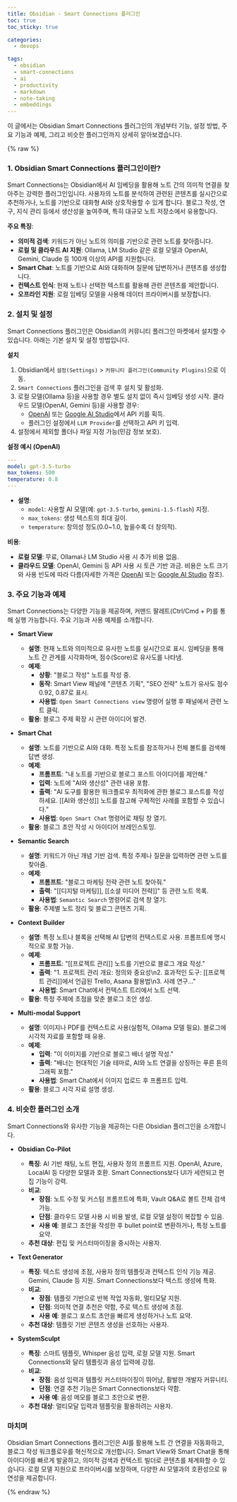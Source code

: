 ```yaml
---
title: Obsidian - Smart Connections 플러그인
toc: true
toc_sticky: true

categories:
  - devops 

tags:
  - obsidian
  - smart-connections
  - ai
  - productivity
  - markdown
  - note-taking
  - embeddings
---
```


이 글에서는 Obsidian Smart Connections 플러그인의 개념부터 기능, 설정 방법, 주요 기능과 예제, 그리고 비슷한 플러그인까지 상세히 알아보겠습니다.

{% raw %}

### 1. Obsidian Smart Connections 플러그인이란?
Smart Connections는 Obsidian에서 AI 임베딩을 활용해 노트 간의 의미적 연결을 찾아주는 강력한 플러그인입니다. 사용자의 노트를 분석하여 관련된 콘텐츠를 실시간으로 추천하거나, 노트를 기반으로 대화형 AI와 상호작용할 수 있게 합니다. 블로그 작성, 연구, 지식 관리 등에서 생산성을 높여주며, 특히 대규모 노트 저장소에서 유용합니다.

**주요 특징**:
* **의미적 검색**: 키워드가 아닌 노트의 의미를 기반으로 관련 노트를 찾아줍니다.
* **로컬 및 클라우드 AI 지원**: Ollama, LM Studio 같은 로컬 모델과 OpenAI, Gemini, Claude 등 100개 이상의 API를 지원합니다.[](https://github.com/brianpetro/obsidian-smart-connections)
* **Smart Chat**: 노트를 기반으로 AI와 대화하며 질문에 답변하거나 콘텐츠를 생성합니다.
* **컨텍스트 인식**: 현재 노트나 선택한 텍스트를 활용해 관련 콘텐츠를 제안합니다.
* **오프라인 지원**: 로컬 임베딩 모델을 사용해 데이터 프라이버시를 보장합니다.[](https://smartconnections.app/)

### 2. 설치 및 설정

Smart Connections 플러그인은 Obsidian의 커뮤니티 플러그인 마켓에서 설치할 수 있습니다. 아래는 기본 설치 및 설정 방법입니다.

**설치**
1. Obsidian에서 `설정(Settings)` > `커뮤니티 플러그인(Community Plugins)`으로 이동.
2. `Smart Connections` 플러그인을 검색 후 설치 및 활성화.
3. 로컬 모델(Ollama 등)을 사용할 경우 별도 설치 없이 즉시 임베딩 생성 시작. 클라우드 모델(OpenAI, Gemini 등)을 사용할 경우:
   - [OpenAI](https://platform.openai.com/api-keys) 또는 [Google AI Studio](https://ai.google.dev/gemini-api)에서 API 키를 획득.
   - 플러그인 설정에서 `LLM Provider`를 선택하고 API 키 입력.
4. 설정에서 제외할 폴더나 파일 지정 가능(민감 정보 보호).[](https://www.reddit.com/r/ObsidianMD/comments/11s0oxb/chat_with_your_notes_now_available_in_the_smart/)

**설정 예시 (OpenAI)**
```yaml
---
model: gpt-3.5-turbo
max_tokens: 500
temperature: 0.8
---
```
- **설명**:
  - `model`: 사용할 AI 모델(예: `gpt-3.5-turbo`, `gemini-1.5-flash`) 지정.
  - `max_tokens`: 생성 텍스트의 최대 길이.
  - `temperature`: 창의성 정도(0.0~1.0, 높을수록 더 창의적).

**비용**:
- **로컬 모델**: 무료, Ollama나 LM Studio 사용 시 추가 비용 없음.
- **클라우드 모델**: OpenAI, Gemini 등 API 사용 시 토큰 기반 과금. 비용은 노트 크기와 사용 빈도에 따라 다름(자세한 가격은 [OpenAI](https://platform.openai.com/pricing) 또는 [Google AI Studio](https://ai.google.dev/pricing) 참조).[](https://learningaloud.com/blog/2024/03/14/obsidian-smart-connections-workflow/)

### 3. 주요 기능과 예제

Smart Connections는 다양한 기능을 제공하며, 커맨드 팔레트(Ctrl/Cmd + P)를 통해 실행 가능합니다. 주요 기능과 사용 예제를 소개합니다.

* **Smart View**
  - **설명**: 현재 노트와 의미적으로 유사한 노트를 실시간으로 표시. 임베딩을 통해 노트 간 관계를 시각화하며, 점수(Score)로 유사도를 나타냄.
  - **예제**:
    - **상황**: "블로그 작성" 노트를 작성 중.
    - **동작**: Smart View 패널에 "콘텐츠 기획", "SEO 전략" 노트가 유사도 점수 0.92, 0.87로 표시.
    - **사용법**: `Open Smart Connections view` 명령어 실행 후 패널에서 관련 노트 클릭.
  - **활용**: 블로그 주제 확장 시 관련 아이디어 발견.[](https://medium.com/%40brickbarnblog/obsidian-ai-plugin-smart-connections-found-some-big-holes-in-my-pkm-22830fa30b2a)

* **Smart Chat**
  - **설명**: 노트를 기반으로 AI와 대화. 특정 노트를 참조하거나 전체 볼트를 검색해 답변 생성.
  - **예제**:
    - **프롬프트**: "내 노트를 기반으로 블로그 포스트 아이디어를 제안해."
    - **입력**: 노트에 "AI와 생산성" 관련 내용 포함.
    - **출력**: "AI 도구를 활용한 워크플로우 최적화에 관한 블로그 포스트를 작성하세요. [[AI와 생산성]] 노트를 참고해 구체적인 사례를 포함할 수 있습니다."
    - **사용법**: `Open Smart Chat` 명령어로 채팅 창 열기.
  - **활용**: 블로그 초안 작성 시 아이디어 브레인스토밍.[](https://forum.obsidian.md/t/introducing-smart-chat-a-game-changer-for-your-obsidian-notes-smart-connections-plugin/56391)

* **Semantic Search**
  - **설명**: 키워드가 아닌 개념 기반 검색. 특정 주제나 질문을 입력하면 관련 노트를 찾아줌.
  - **예제**:
    - **프롬프트**: "블로그 마케팅 전략 관련 노트 찾아줘."
    - **출력**: "[[디지털 마케팅]], [[소셜 미디어 전략]]" 등 관련 노트 목록.
    - **사용법**: `Semantic Search` 명령어로 검색 창 열기.
  - **활용**: 주제별 노트 정리 및 블로그 콘텐츠 기획.[](https://smartconnections.app/story/smart-connections-getting-started/)

* **Context Builder**
  - **설명**: 특정 노트나 블록을 선택해 AI 답변의 컨텍스트로 사용. 프롬프트에 명시적으로 포함 가능.
  - **예제**:
    - **프롬프트**: "[[프로젝트 관리]] 노트를 기반으로 블로그 개요 작성."
    - **출력**: "1. 프로젝트 관리 개요: 정의와 중요성\n2. 효과적인 도구: [[프로젝트 관리]]에서 언급된 Trello, Asana 활용법\n3. 사례 연구..."
    - **사용법**: Smart Chat에서 컨텍스트 트리에서 노트 선택.
  - **활용**: 특정 주제에 초점을 맞춘 블로그 초안 생성.[](https://www.obsidianstats.com/plugins/smart-connections)

* **Multi-modal Support**
  - **설명**: 이미지나 PDF를 컨텍스트로 사용(실험적, Ollama 모델 필요). 블로그에 시각적 자료를 포함할 때 유용.
  - **예제**:
    - **입력**: "이 이미지를 기반으로 블로그 배너 설명 작성."
    - **출력**: "배너는 현대적인 기술 테마로, AI와 노트 연결을 상징하는 푸른 톤의 그래픽 포함."
    - **사용법**: Smart Chat에서 이미지 업로드 후 프롬프트 입력.
  - **활용**: 블로그 시각 자료 설명 생성.[](https://www.obsidianstats.com/plugins/smart-connections)

### 4. 비슷한 플러그인 소개

Smart Connections와 유사한 기능을 제공하는 다른 Obsidian 플러그인을 소개합니다.

* **Obsidian Co-Pilot**
  - **특징**: AI 기반 채팅, 노트 편집, 사용자 정의 프롬프트 지원. OpenAI, Azure, LocalAI 등 다양한 모델과 호환. Smart Connections보다 UI가 세련되고 편집 기능이 강력.[](https://effortlessacademic.com/adding-ai-to-your-obsidian-notes-with-smartconnections-and-copilot/)
  - **비교**:
    - **장점**: 노트 수정 및 커스텀 프롬프트에 특화, Vault Q&A로 볼트 전체 검색 가능.
    - **단점**: 클라우드 모델 사용 시 비용 발생, 로컬 모델 설정이 복잡할 수 있음.
    - **사용 예**: 블로그 초안을 작성한 후 bullet point로 변환하거나, 특정 노트를 요약.
  - **추천 대상**: 편집 및 커스터마이징을 중시하는 사용자.

* **Text Generator**
  - **특징**: 텍스트 생성에 초점, 사용자 정의 템플릿과 컨텍스트 인식 기능 제공. Gemini, Claude 등 지원. Smart Connections보다 텍스트 생성에 특화.[](https://github.com/brianpetro/obsidian-smart-connections)
  - **비교**:
    - **장점**: 템플릿 기반으로 반복 작업 자동화, 멀티모달 지원.
    - **단점**: 의미적 연결 추천은 약함, 주로 텍스트 생성에 초점.
    - **사용 예**: 블로그 포스트 초안을 빠르게 생성하거나 노트 요약.
  - **추천 대상**: 템플릿 기반 콘텐츠 생성을 선호하는 사용자.

* **SystemSculpt**
  - **특징**: 스마트 템플릿, Whisper 음성 입력, 로컬 모델 지원. Smart Connections와 달리 템플릿과 음성 입력에 강점.[](https://www.reddit.com/r/ObsidianMD/comments/1fzmkdk/just_wanted_to_mention_that_the_smart_connections/)
  - **비교**:
    - **장점**: 음성 입력과 템플릿 커스터마이징이 뛰어남, 활발한 개발자 커뮤니티.
    - **단점**: 연결 추천 기능은 Smart Connections보다 약함.
    - **사용 예**: 음성 메모를 블로그 초안으로 변환.
  - **추천 대상**: 멀티모달 입력과 템플릿을 활용하려는 사용자.

### 마치며
Obsidian Smart Connections 플러그인은 AI를 활용해 노트 간 연결을 자동화하고, 블로그 작성 워크플로우를 혁신적으로 개선합니다. Smart View와 Smart Chat을 통해 아이디어를 빠르게 발굴하고, 의미적 검색과 컨텍스트 빌더로 콘텐츠를 체계화할 수 있습니다. 로컬 모델 지원으로 프라이버시를 보장하며, 다양한 AI 모델과의 호환성으로 유연성을 제공합니다.

{% endraw %}